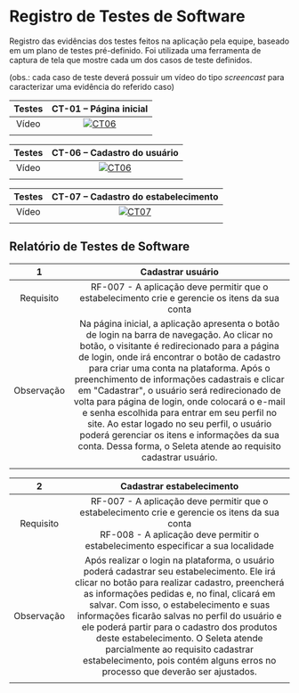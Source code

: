 # Registro de Testes de Software


Registro das evidências dos testes feitos na aplicação pela equipe, baseado em um plano de testes pré-definido. Foi utilizada uma ferramenta de captura de tela que mostre cada um dos casos de teste definidos.

(obs.: cada caso de teste deverá possuir um vídeo do tipo _screencast_ para caracterizar uma evidência do referido caso)

| Testes 	| CT-01 – Página inicial	|
|:---:	|:---:	|
|	Vídeo 	| [![CT06](https://img.youtube.com/vi/fRXAynvNqBM/0.jpg)](https://youtu.be/fRXAynvNqBM)|
|  	|  	|

| Testes 	| CT-06 – Cadastro do usuário	|
|:---:	|:---:	|
|	Vídeo 	| [![CT06](https://img.youtube.com/vi/Ip64HgVzUE0/0.jpg)](https://youtu.be/Ip64HgVzUE0?si=vOgABg3nBaLbCuU_)|
|  	|  	|

| Testes 	| CT-07 – Cadastro do estabelecimento	|
|:---:	|:---:	|
|	Vídeo 	| [![CT07](https://img.youtube.com/vi/K17GJHHMWbc/0.jpg)](https://youtu.be/K17GJHHMWbc)  |
|  	|  	|

## Relatório de Testes de Software

| 1 	| Cadastrar usuário 	|
|:---:	|:---:	|
|	Requisito	| RF-007 - A aplicação deve permitir que o estabelecimento crie e gerencie os itens da sua conta |
| Observação | Na página inicial, a aplicação apresenta o botão de login na barra de navegação. Ao clicar no botão, o visitante é redirecionado para a página de login, onde irá encontrar o botão de cadastro para criar uma conta na plataforma. Após o preenchimento de informações cadastrais e clicar em "Cadastrar", o usuário será redirecionado de volta para página de login, onde colocará o e-mail e senha escolhida para entrar em seu perfil no site. Ao estar logado no seu perfil, o usuário poderá gerenciar os itens e informações da sua conta. Dessa forma, o Seleta atende ao requisito cadastrar usuário.|
|  	|  	|


| 2 	| Cadastrar estabelecimento	|
|:---:	|:---:	|
|	Requisito	| RF-007 - A aplicação deve permitir que o estabelecimento crie e gerencie os itens da sua conta <br> RF-008 - A aplicação deve permitir o estabelecimento especificar a sua localidade |
| Observação | Após realizar o login na plataforma, o usuário poderá cadastrar seu estabelecimento. Ele irá clicar no botão para realizar cadastro, preencherá as informações pedidas e, no final, clicará em salvar. Com isso, o estabelecimento e suas informações ficarão salvas no perfil do usuário e ele poderá partir para o cadastro dos produtos deste estabelecimento. O Seleta atende parcialmente ao requisito cadastrar estabelecimento, pois contém alguns erros no processo que deverão ser ajustados. |
|  	|  	|
